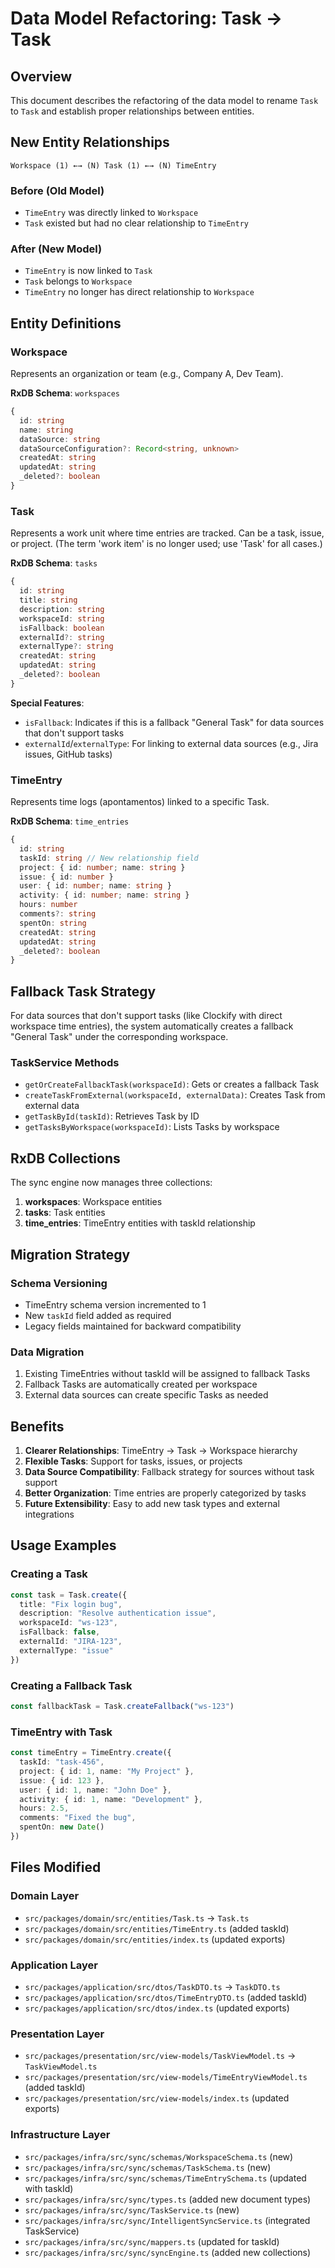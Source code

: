 # Data Model Refactoring: Task → Task

## Overview

This document describes the refactoring of the data model to rename `Task` to `Task` and establish proper relationships between entities.

## New Entity Relationships

```
Workspace (1) ←→ (N) Task (1) ←→ (N) TimeEntry
```

### Before (Old Model)
- `TimeEntry` was directly linked to `Workspace`
- `Task` existed but had no clear relationship to `TimeEntry`

### After (New Model)
- `TimeEntry` is now linked to `Task`
- `Task` belongs to `Workspace`
- `TimeEntry` no longer has direct relationship to `Workspace`

## Entity Definitions

### Workspace
Represents an organization or team (e.g., Company A, Dev Team).

**RxDB Schema**: `workspaces`
```typescript
{
  id: string
  name: string
  dataSource: string
  dataSourceConfiguration?: Record<string, unknown>
  createdAt: string
  updatedAt: string
  _deleted?: boolean
}
```

### Task
Represents a work unit where time entries are tracked. Can be a task, issue, or project. (The term 'work item' is no longer used; use 'Task' for all cases.)

**RxDB Schema**: `tasks`
```typescript
{
  id: string
  title: string
  description: string
  workspaceId: string
  isFallback: boolean
  externalId?: string
  externalType?: string
  createdAt: string
  updatedAt: string
  _deleted?: boolean
}
```

**Special Features**:
- `isFallback`: Indicates if this is a fallback "General Task" for data sources that don't support tasks
- `externalId`/`externalType`: For linking to external data sources (e.g., Jira issues, GitHub tasks)

### TimeEntry
Represents time logs (apontamentos) linked to a specific Task.

**RxDB Schema**: `time_entries`
```typescript
{
  id: string
  taskId: string // New relationship field
  project: { id: number; name: string }
  issue: { id: number }
  user: { id: number; name: string }
  activity: { id: number; name: string }
  hours: number
  comments?: string
  spentOn: string
  createdAt: string
  updatedAt: string
  _deleted?: boolean
}
```

## Fallback Task Strategy

For data sources that don't support tasks (like Clockify with direct workspace time entries), the system automatically creates a fallback "General Task" under the corresponding workspace.

### TaskService Methods

- `getOrCreateFallbackTask(workspaceId)`: Gets or creates a fallback Task
- `createTaskFromExternal(workspaceId, externalData)`: Creates Task from external data
- `getTaskById(taskId)`: Retrieves Task by ID
- `getTasksByWorkspace(workspaceId)`: Lists Tasks by workspace

## RxDB Collections

The sync engine now manages three collections:

1. **workspaces**: Workspace entities
2. **tasks**: Task entities  
3. **time_entries**: TimeEntry entities with taskId relationship

## Migration Strategy

### Schema Versioning
- TimeEntry schema version incremented to 1
- New `taskId` field added as required
- Legacy fields maintained for backward compatibility

### Data Migration
1. Existing TimeEntries without taskId will be assigned to fallback Tasks
2. Fallback Tasks are automatically created per workspace
3. External data sources can create specific Tasks as needed

## Benefits

1. **Clearer Relationships**: TimeEntry → Task → Workspace hierarchy
2. **Flexible Tasks**: Support for tasks, issues, or projects
3. **Data Source Compatibility**: Fallback strategy for sources without task support
4. **Better Organization**: Time entries are properly categorized by tasks
5. **Future Extensibility**: Easy to add new task types and external integrations

## Usage Examples

### Creating a Task
```typescript
const task = Task.create({
  title: "Fix login bug",
  description: "Resolve authentication issue",
  workspaceId: "ws-123",
  isFallback: false,
  externalId: "JIRA-123",
  externalType: "issue"
})
```

### Creating a Fallback Task
```typescript
const fallbackTask = Task.createFallback("ws-123")
```

### TimeEntry with Task
```typescript
const timeEntry = TimeEntry.create({
  taskId: "task-456",
  project: { id: 1, name: "My Project" },
  issue: { id: 123 },
  user: { id: 1, name: "John Doe" },
  activity: { id: 1, name: "Development" },
  hours: 2.5,
  comments: "Fixed the bug",
  spentOn: new Date()
})
```

## Files Modified

### Domain Layer
- `src/packages/domain/src/entities/Task.ts` → `Task.ts`
- `src/packages/domain/src/entities/TimeEntry.ts` (added taskId)
- `src/packages/domain/src/entities/index.ts` (updated exports)

### Application Layer
- `src/packages/application/src/dtos/TaskDTO.ts` → `TaskDTO.ts`
- `src/packages/application/src/dtos/TimeEntryDTO.ts` (added taskId)
- `src/packages/application/src/dtos/index.ts` (updated exports)

### Presentation Layer
- `src/packages/presentation/src/view-models/TaskViewModel.ts` → `TaskViewModel.ts`
- `src/packages/presentation/src/view-models/TimeEntryViewModel.ts` (added taskId)
- `src/packages/presentation/src/view-models/index.ts` (updated exports)

### Infrastructure Layer
- `src/packages/infra/src/sync/schemas/WorkspaceSchema.ts` (new)
- `src/packages/infra/src/sync/schemas/TaskSchema.ts` (new)
- `src/packages/infra/src/sync/schemas/TimeEntrySchema.ts` (updated with taskId)
- `src/packages/infra/src/sync/types.ts` (added new document types)
- `src/packages/infra/src/sync/TaskService.ts` (new)
- `src/packages/infra/src/sync/IntelligentSyncService.ts` (integrated TaskService)
- `src/packages/infra/src/sync/mappers.ts` (updated for taskId)
- `src/packages/infra/src/sync/syncEngine.ts` (added new collections)
